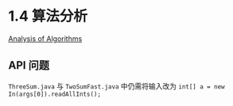 # 1.4 算法分析
[Analysis of Algorithms](https://algs4.cs.princeton.edu/14analysis/)

## API 问题
`ThreeSum.java` 与 `TwoSumFast.java` 中仍需将输入改为 `int[] a = new In(args[0]).readAllInts();`